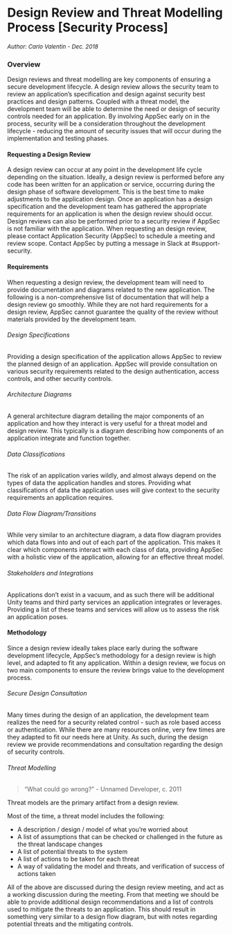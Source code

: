 # Design Review and Threat Modelling Process [Security Process]
<font size="-1">_Author: Carlo Valentin - Dec. 2018_</font>

### Overview

Design reviews and threat modelling are key components of ensuring a secure development lifecycle. A design review allows the security team to review an application’s specification and design against security best practices and design patterns. Coupled with a threat model, the development team will be able to determine the need or design of security controls needed for an application. By involving AppSec early on in the process, security will be a consideration throughout the development lifecycle - reducing the amount of security issues that will occur during the implementation and testing phases.
#### Requesting a Design Review

A design review can occur at any point in the development life cycle depending on the situation. Ideally, a design review is performed before any code has been written for an application or service, occurring during the design phase of software development. This is the best time to make adjustments to the application design. Once an application has a design specification and the development team has gathered the appropriate requirements for an application is when the design review should occur. Design reviews can also be performed prior to a security review if AppSec is not familiar with the application. When requesting an design review, please contact Application Security (AppSec) to schedule a meeting and review scope. Contact AppSec by putting a message in Slack at #support-security.
#### Requirements

When requesting a design review, the development team will need to provide documentation and diagrams related to the new application. The following is a non-comprehensive list of documentation that will help a design review go smoothly. While they are not hard requirements for a design review, AppSec cannot guarantee the quality of the review without materials provided by the development team.

 

###### Design Specifications

Providing a design specification of the application allows AppSec to review the planned design of an application. AppSec will provide consultation on various security requirements related to the design authentication, access controls, and other security controls.

 

###### Architecture Diagrams

A general architecture diagram detailing the major components of an application and how they interact is very useful for a threat model and design review. This typically is a diagram describing how components of an application integrate and function together.

 

###### Data Classifications

The risk of an application varies wildly, and almost always depend on the types of data the application handles and stores. Providing what classifications of data the application uses will give context to the security requirements an application requires.

 

###### Data Flow Diagram/Transitions

While very similar to an architecture diagram, a data flow diagram provides which data flows into and out of each part of the application. This makes it clear which components interact with each class of data, providing AppSec with a holistic view of the application, allowing for an effective threat model.

 

###### Stakeholders and Integrations

Applications don’t exist in a vacuum, and as such there will be additional Unity teams and third party services an application integrates or leverages. Providing a list of these teams and services will allow us to assess the risk an application poses.

 
#### Methodology

Since a design review ideally takes place early during the software development lifecycle, AppSec’s methodology for a design review is high level, and adapted to fit any application. Within a design review, we focus on two main components to ensure the review brings value to the development process.
###### Secure Design Consultation

Many times during the design of an application, the development team realizes the need for a security related control - such as role based access or authentication. While there are many resources online, very few times are they adapted to fit our needs here at Unity. As such, during the design review we provide recommendations and consultation regarding the design of security controls.

 
###### Threat Modelling

> “What could go wrong?” - Unnamed Developer, c. 2011

 

Threat models are the primary artifact from a design review. 

Most of the time, a threat model includes the following:

- A description / design / model of what you’re worried about
- A list of assumptions that can be checked or challenged in the future as the threat landscape changes
- A list of potential threats to the system
- A list of actions to be taken for each threat
- A way of validating the model and threats, and verification of success of actions taken

 

All of the above are discussed during the design review meeting, and act as a working discussion during the meeting. From that meeting we should be able to provide additional design recommendations and a list of controls used to mitigate the threats to an application. This should result in something very similar to a design flow diagram, but with notes regarding potential threats and the mitigating controls.
